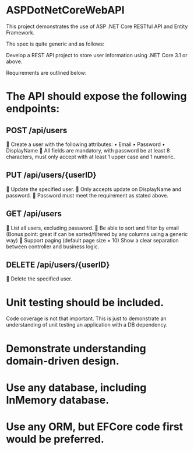 # ASPDotNetCoreWebAPI
This project demonstrates the use of ASP .NET Core RESTful API and Entity Framework.

The spec is quite generic and as follows:

Develop a REST API project to store user information using .NET Core 3.1 or above.

Requirements are outlined below:

# The API should expose the following endpoints:

##	POST /api/users
	Create a user with the following attributes:
•	Email
•	Password
•	DisplayName
	All fields are mandatory, with password be at least 8 characters, must only accept with at least 1 upper case and 1 numeric. 

## PUT /api/users/{userID}
	Update the specified user.
	Only accepts update on DisplayName and password.
	Password must meet the requirement as stated above.

## GET /api/users
	List all users, excluding password.
	Be able to sort and filter by email (Bonus point: great if can be sorted/filtered by any columns using a generic way)
	Support paging (default page size = 10)
Show a clear separation between controller and business logic. 

## DELETE /api/users/{userID}
	Delete the specified user.

# Unit testing should be included.
Code coverage is not that important. This is just to demonstrate an understanding of unit testing an application with a DB dependency.

# Demonstrate understanding domain-driven design.

# Use any database, including InMemory database.

# Use any ORM, but EFCore code first would be preferred.


